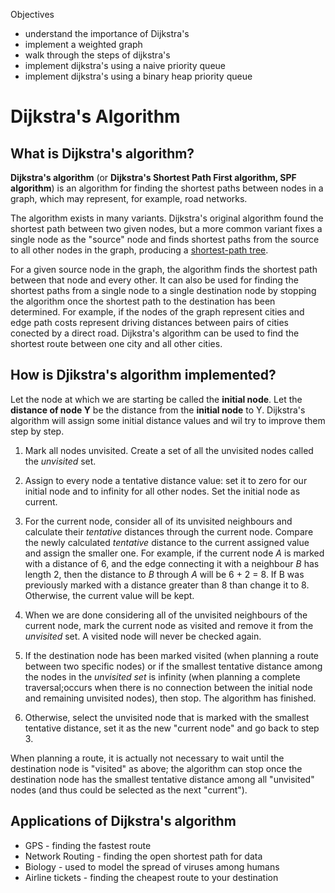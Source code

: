 Objectives

- understand the importance of Dijkstra's
- implement a weighted graph
- walk through the steps of dijkstra's
- implement dijkstra's using a naive priority queue
- implement dijkstra's using a binary heap priority queue

# Dijkstra's Algorithm

## What is Dijkstra's algorithm?

**Dijkstra's algorithm** (or **Dijkstra's Shortest Path First algorithm, SPF algorithm**) is an algorithm for finding the shortest paths between nodes in a graph, which may represent, for example, road networks.

The algorithm exists in many variants. Dijkstra's original algorithm found the shortest path between two given nodes, but a more common variant fixes a single node as the "source" node and finds shortest paths from the source to all other nodes in the graph, producing a [shortest-path tree](https://en.wikipedia.org/wiki/Shortest-path_tree).

For a given source node in the graph, the algorithm finds the shortest path between that node and every other. It can also be used for finding the shortest paths from a single node to a single destination node by stopping the algorithm once the shortest path to the destination has been determined. For example, if the nodes of the graph represent cities and edge path costs represent driving distances between pairs of cities conected by a direct road. Dijkstra's algorithm can be used to find the shortest route between one city and all other cities.

## How is Djikstra's algorithm implemented?

Let the node at which we are starting be called the **initial node**. Let the **distance of node Y** be the distance from the **initial node** to Y. Dijkstra's algorithm will assign some initial distance values and wil try to improve them step by step.

1. Mark all nodes unvisited. Create a set of all the unvisited nodes called the _unvisited_ set.

2. Assign to every node a tentative distance value: set it to zero for our initial node and to infinity for all other nodes. Set the initial node as current.

3. For the current node, consider all of its unvisited neighbours and calculate their _tentative_ distances through the current node. Compare the newly calculated _tentative_ distance to the current assigned value and assign the smaller one. For example, if the current node _A_ is marked with a distance of 6, and the edge connecting it with a neighbour _B_ has length 2, then the distance to _B_ through _A_ will be 6 + 2 = 8. If B was previously marked with a distance greater than 8 than change it to 8. Otherwise, the current value will be kept.

4. When we are done considering all of the unvisited neighbours of the current node, mark the current node as visited and remove it from the _unvisited_ set. A visited node will never be checked again.

5. If the destination node has been marked visited (when planning a route between two specific nodes) or if the smallest tentative distance among the nodes in the _unvisited set_ is infinity (when planning a complete traversal;occurs when there is no connection between the initial node and remaining unvisited nodes), then stop. The algorithm has finished.

6. Otherwise, select the unvisited node that is marked with the smallest tentative distance, set it as the new "current node" and go back to step 3.

When planning a route, it is actually not necessary to wait until the destination node is "visited" as above; the algorithm can stop once the destination node has the smallest tentative distance among all "unvisited" nodes (and thus could be selected as the next "current").

## Applications of Dijkstra's algorithm

- GPS - finding the fastest route
- Network Routing - finding the open shortest path for data
- Biology - used to model the spread of viruses among humans
- Airline tickets - finding the cheapest route to your destination
